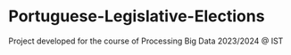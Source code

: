 # Portuguese-Legislative-Elections
Project developed for the course of Processing Big Data 2023/2024 @ IST

